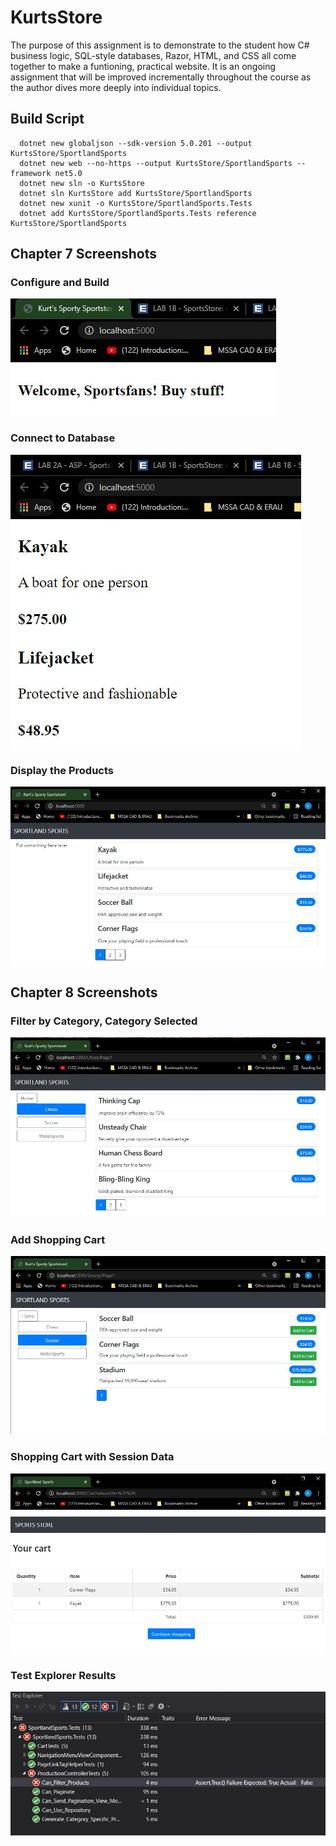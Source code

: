 # KurtsStore

The purpose of this assignment is to demonstrate to the student how C# business logic, SQL-style databases, Razor, HTML, and CSS all come together to make a funtioning, practical website. It is an ongoing assignment that will be improved incrementally throughout the course as the author dives more deeply into individual topics.  

## Build Script
```
  dotnet new globaljson --sdk-version 5.0.201 --output KurtsStore/SportlandSports  
  dotnet new web --no-https --output KurtsStore/SportlandSports --framework net5.0  
  dotnet new sln -o KurtsStore  
  dotnet sln KurtsStore add KurtsStore/SportlandSports  
  dotnet new xunit -o KurtsStore/SportlandSports.Tests  
  dotnet add KurtsStore/SportlandSports.Tests reference KurtsStore/SportlandSports  
```
## Chapter 7 Screenshots  
### Configure and Build  
![Screenshot 1](https://raw.githubusercontent.com/kurt-woodward/KurtsStore/master/Screenshots/ISTA_421_Lab_1B_Configure_and_Build.JPG "Screenshot 1")
### Connect to Database  
![Screenshot 2](https://raw.githubusercontent.com/kurt-woodward/KurtsStore/master/Screenshots/ISTA_421_Lab_1B_Connect_to_Database.JPG "Screenshot 2")
### Display the Products
![Screenshot 3](https://raw.githubusercontent.com/kurt-woodward/KurtsStore/master/Screenshots/ISTA_421_Lab_1B_Display_the_Products.JPG "Screenshot 3")  
## Chapter 8 Screenshots  
### Filter by Category, Category Selected
![Screenshot 4](https://raw.githubusercontent.com/kurt-woodward/KurtsStore/master/Screenshots/ISTA_421_Lab_2A_Filter_by_Category.JPG "Screenshot 4")  
### Add Shopping Cart
![Screenshot 5](https://raw.githubusercontent.com/kurt-woodward/KurtsStore/master/Screenshots/ISTA_421_Lab_2A_Add_Shopping_Cart.JPG "Screenshot 5")  
### Shopping Cart with Session Data
![Screenshot 6](https://raw.githubusercontent.com/kurt-woodward/KurtsStore/master/Screenshots/ISTA_421_Lab_2A_Shopping_Cart_with_Session_Data.JPG "Screenshot 6")  
### Test Explorer Results
![Screenshot 7](https://raw.githubusercontent.com/kurt-woodward/KurtsStore/master/Screenshots/ISTA_421_Lab_2A_Test_Explorer_Results.JPG "Screenshot 7")  
